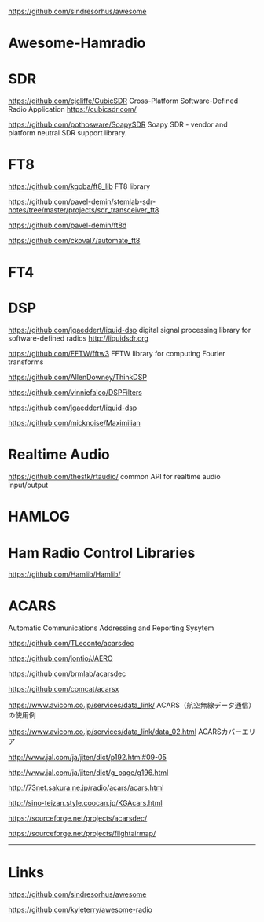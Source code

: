 https://github.com/sindresorhus/awesome

# Awesome-Hamradio

# SDR

https://github.com/cjcliffe/CubicSDR Cross-Platform Software-Defined Radio Application https://cubicsdr.com/

https://github.com/pothosware/SoapySDR Soapy SDR - vendor and platform neutral SDR support library.

# FT8

https://github.com/kgoba/ft8_lib FT8 library

https://github.com/pavel-demin/stemlab-sdr-notes/tree/master/projects/sdr_transceiver_ft8

https://github.com/pavel-demin/ft8d

https://github.com/ckoval7/automate_ft8

# FT4


# DSP

https://github.com/jgaeddert/liquid-dsp digital signal processing library for software-defined radios http://liquidsdr.org

https://github.com/FFTW/fftw3 FFTW library for computing Fourier transforms

https://github.com/AllenDowney/ThinkDSP

https://github.com/vinniefalco/DSPFilters

https://github.com/jgaeddert/liquid-dsp

https://github.com/micknoise/Maximilian

# Realtime Audio

https://github.com/thestk/rtaudio/ common API for realtime audio input/output

# HAMLOG

# Ham Radio Control Libraries

https://github.com/Hamlib/Hamlib/

# ACARS

Automatic Communications Addressing and Reporting Sysytem

https://github.com/TLeconte/acarsdec

https://github.com/jontio/JAERO

https://github.com/brmlab/acarsdec

https://github.com/comcat/acarsx

https://www.avicom.co.jp/services/data_link/ ACARS（航空無線データ通信）の使用例

https://www.avicom.co.jp/services/data_link/data_02.html ACARSカバーエリア

http://www.jal.com/ja/jiten/dict/p192.html#09-05

http://www.jal.com/ja/jiten/dict/g_page/g196.html

http://73net.sakura.ne.jp/radio/acars/acars.html

http://sino-teizan.style.coocan.jp/KGAcars.html

https://sourceforge.net/projects/acarsdec/

https://sourceforge.net/projects/flightairmap/


---

# Links

https://github.com/sindresorhus/awesome

https://github.com/kyleterry/awesome-radio



